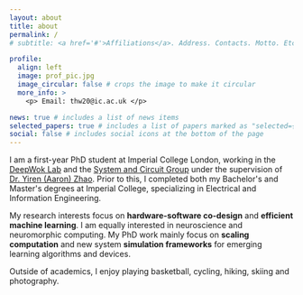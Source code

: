 ```yaml
---
layout: about
title: about
permalink: /
# subtitle: <a href='#'>Affiliations</a>. Address. Contacts. Motto. Etc.

profile:
  align: left
  image: prof_pic.jpg
  image_circular: false # crops the image to make it circular
  more_info: >
    <p> Email: thw20@ic.ac.uk </p>

news: true # includes a list of news items
selected_papers: true # includes a list of papers marked as "selected={true}"
social: false # includes social icons at the bottom of the page
---
```

I am a first-year PhD student at Imperial College London, working in the [DeepWok Lab](https://deepwok.github.io) and the [System and Circuit Group](https://www.imperial.ac.uk/electrical-engineering/research/circuits-and-systems/) under the supervision of [Dr. Yiren (Aaron) Zhao](https://aaron-zhao123.github.io). Prior to this, I completed both my Bachelor's and Master's degrees at Imperial College, specializing in Electrical and Information Engineering. 

My research interests focus on **hardware-software co-design** and **efficient machine learning**. I am equally interested in neuroscience and neuromorphic computing. My PhD work mainly focus on **scaling computation** and new system **simulation frameworks** for emerging learning algorithms and devices.

Outside of academics, I enjoy playing basketball, cycling, hiking, skiing and photography.

<!-- 
Put your address / P.O. box / other info right below your picture. You can also disable any of these elements by editing `profile` property of the YAML header of your `_pages/about.md`. Edit `_bibliography/papers.bib` and Jekyll will render your [publications page](/al-folio/publications/) automatically.

Link to your social media connections, too. This theme is set up to use [Font Awesome icons](https://fontawesome.com/) and [Academicons](https://jpswalsh.github.io/academicons/), like the ones below. Add your Facebook, Twitter, LinkedIn, Google Scholar, or just disable all of them. -->
